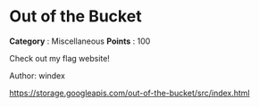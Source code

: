 # Out of the Bucket

**Category** : Miscellaneous
**Points** : 100

Check out my flag website!

Author: windex

https://storage.googleapis.com/out-of-the-bucket/src/index.html




